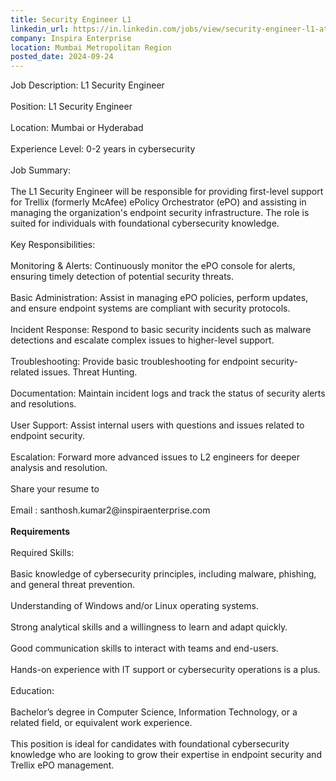 ```yaml
---
title: Security Engineer L1
linkedin_url: https://in.linkedin.com/jobs/view/security-engineer-l1-at-inspira-enterprise-4033917190?position=43&pageNum=0&refId=dElrHFGNNPEPJRPLEL7ZfA%3D%3D&trackingId=PxKrx9n9anNYTxM%2BqunTcg%3D%3D
company: Inspira Enterprise
location: Mumbai Metropolitan Region
posted_date: 2024-09-24
---
```


<div class="description__text description__text--rich">
<section class="show-more-less-html" data-max-lines="5">
<div class="show-more-less-html__markup show-more-less-html__markup--clamp-after-5 relative overflow-hidden">
          Job Description: L1 Security Engineer<br/><br/>Position: L1 Security Engineer<br/><br/>Location: Mumbai or Hyderabad<br/><br/>Experience Level: 0-2 years in cybersecurity<br/><br/>Job Summary:<br/><br/>The L1 Security Engineer will be responsible for providing first-level support for Trellix (formerly McAfee) ePolicy Orchestrator (ePO) and assisting in managing the organization's endpoint security infrastructure. The role is suited for individuals with foundational cybersecurity knowledge.<br/><br/>Key Responsibilities:<br/><br/>Monitoring &amp; Alerts: Continuously monitor the ePO console for alerts, ensuring timely detection of potential security threats.<br/><br/>Basic Administration: Assist in managing ePO policies, perform updates, and ensure endpoint systems are compliant with security protocols.<br/><br/>Incident Response: Respond to basic security incidents such as malware detections and escalate complex issues to higher-level support.<br/><br/>Troubleshooting: Provide basic troubleshooting for endpoint security-related issues. Threat Hunting.<br/><br/>Documentation: Maintain incident logs and track the status of security alerts and resolutions.<br/><br/>User Support: Assist internal users with questions and issues related to endpoint security.<br/><br/>Escalation: Forward more advanced issues to L2 engineers for deeper analysis and resolution.<br/><br/>Share your resume to<br/><br/>Email : santhosh.kumar2@inspiraenterprise.com<br/><br/><strong>Requirements<br/><br/></strong>Required Skills:<br/><br/>Basic knowledge of cybersecurity principles, including malware, phishing, and general threat prevention.<br/><br/>Understanding of Windows and/or Linux operating systems.<br/><br/>Strong analytical skills and a willingness to learn and adapt quickly.<br/><br/>Good communication skills to interact with teams and end-users.<br/><br/>Hands-on experience with IT support or cybersecurity operations is a plus.<br/><br/>Education:<br/><br/>Bachelor’s degree in Computer Science, Information Technology, or a related field, or equivalent work experience.<br/><br/>This position is ideal for candidates with foundational cybersecurity knowledge who are looking to grow their expertise in endpoint security and Trellix ePO management.
        </div>


<!-- --> </section>
</div>